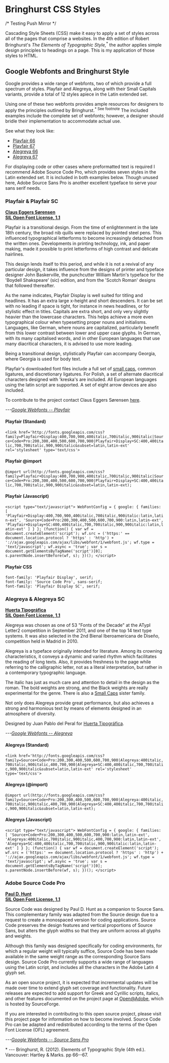 # Bringhurst CSS Styles

/* Testing Push Mirror */

Cascading Style Sheets (CSS) make it easy to apply a set of styles across all of the pages that comprise a websites. In the 4th edition of Robert Bringhurst's *The Elements of Typographic Style,*<sup>*</sup> the author applies simple design principles to headings on a page. This is my application of those styles to <abbr>HTML<abbr>.

## Google Webfonts and Bringhurst Style

Google provides a wide range of webfonts, two of which provide a full spectrum of styles. Playfair and Alegreya, along with their Small Capitals variants, provide a total of 12 styles apiece in the Latin extended set.

Using one of these two webfonts provides ample resources for designers to apply the principles outlined by Bringhurst.<sup>* See footnote</sup> The included examples include the complete set of webfonts; however, a designer should bridle their implementation to accommodate actual use.

See what they look like:

- [Playfair 66][14]
- [Playfair 67][15]
- [Alegreya 66][16]
- [Alegreya 67][17]

For displaying code or other cases where preformatted text is required I recommend Adobe Source Code Pro, which provides seven styles in the Latin extended set. It is included in both examples below. Though unused here, Adobe Source Sans Pro is another excellent typeface to serve your sans serif needs.

### Playfair & Playfair SC

[**Claus Eggers Sørensen**][0]   
[**SIL Open Font License, 1.1**][1]   

Playfair is a transitional design. From the time of enlightenment in the late 18th century, the broad nib quills were replaced by pointed steel pens. This influenced typographical letterforms to become increasingly detached from the written ones. Developments in printing technology, ink, and paper making, made it possible to print letterforms of high contrast and delicate hairlines.

This design lends itself to this period, and while it is not a revival of any particular design, it takes influence from the designs of printer and typeface designer John Baskerville, the punchcutter William Martin's typeface for the 'Boydell Shakspeare' (sic) edition, and from the 'Scotch Roman' designs that followed thereafter.

As the name indicates, Playfair Display is well suited for titling and headlines. It has an extra large x-height and short descenders. It can be set with no leading if space is tight, for instance in news headlines, or for stylistic effect in titles. Capitals are extra short, and only very slightly heavier than the lowercase characters. This helps achieve a more even typographical colour when typesetting proper nouns and initialisms. Languages, like German, where nouns are capitalized, particularly benefit from this lower contrast between lower and upper case glyphs. In German, with its many capitalised words, and in other European languages that use many diacritical characters, it is advised to use more leading.

Being a transitional design, stylistically Playfair can accompany Georgia, where Georgia is used for body text.

Playfair's downloaded font files include a full set of [small caps][2], common ligatures, and discretionary ligatures. For Polish, a set of alternate diacritical characters designed with 'kreska's are included. All European languages using the latin script are supported. A set of eight arrow devices are also included.

To contribute to the project contact Claus Eggers Sørensen [here][3].

<cite>---[Google Webfonts -- Playfair][8]</cite>

[0]: https://plus.google.com/102070068022044858239/about
[1]: http://scripts.sil.org/OFL
[2]: http://www.google.com/webfonts/specimen/Playfair+Display+SC
[3]: mailto:es@forthehearts.net

#### Playfair (Standard)

`<link href='http://fonts.googleapis.com/css?family=Playfair+Display:400,700,900,400italic,700italic,900italic|Source+Code+Pro:200,300,400,500,600,700,900|Playfair+Display+SC:400,400italic,700,700italic,900,900italic&subset=latin,latin-ext' rel='stylesheet' type='text/css'>`

#### Playfair @import

`@import url(http://fonts.googleapis.com/css?family=Playfair+Display:400,700,900,400italic,700italic,900italic|Source+Code+Pro:200,300,400,500,600,700,900|Playfair+Display+SC:400,400italic,700,700italic,900,900italic&subset=latin,latin-ext);`

#### Playfair (Javascript)

`<script type="text/javascript">
    WebFontConfig = {
      google: { families: [ 'Playfair+Display:400,700,900,400italic,700italic,900italic:latin,latin-ext', 'Source+Code+Pro:200,300,400,500,600,700,900:latin,latin-ext', 'Playfair+Display+SC:400,400italic,700,700italic,900,900italic:latin,latin-ext' ] }
    };
    (function() {
      var wf = document.createElement('script');
      wf.src = ('https:' == document.location.protocol ? 'https' : 'http') +
        '://ajax.googleapis.com/ajax/libs/webfont/1/webfont.js';
      wf.type = 'text/javascript';
      wf.async = 'true';
      var s = document.getElementsByTagName('script')[0];
      s.parentNode.insertBefore(wf, s);
    })(); </script>`

#### Playfair CSS

`font-family: 'Playfair Display', serif;`   
`font-family: 'Source Code Pro', sans-serif;`   
`font-family: 'Playfair Display SC', serif;`

### Alegreya & Alegreya SC

[**Huerta Tipográfica**][4]   
[**SIL Open Font License, 1.1**][5]   

Alegreya was chosen as one of 53 "Fonts of the Decade" at the ATypI Letter2 competition in September 2011, and one of the top 14 text type systems. It was also selected in the 2nd Bienal Iberoamericana de Diseño, competition held in Madrid in 2010\. 

Alegreya is a typeface originally intended for literature. Among its crowning characteristics, it conveys a dynamic and varied rhythm which facilitates the reading of long texts. Also, it provides freshness to the page while referring to the calligraphic letter, not as a literal interpretation, but rather in a contemporary typographic language. 

The italic has just as much care and attention to detail in the design as the roman. The bold weights are strong, and the Black weights are really experimental for the genre. There is also a [Small Caps][6] sister family. 

Not only does Alegreya provide great performance, but also achieves a strong and harmonious text by means of elements designed in an atmosphere of diversity. 

Designed by Juan Pablo del Peral for [Huerta Tipográfica][7].

<cite>---[Google Webfonts -- Alegreya][9]</cite>

#### Alegreya (Standard)

`<link href='http://fonts.googleapis.com/css?family=Source+Code+Pro:200,300,400,500,600,700,900|Alegreya:400italic,700italic,900italic,400,700,900|Alegreya+SC:400,400italic,700,700italic,900,900italic&subset=latin,latin-ext' rel='stylesheet' type='text/css'>`

#### Alegreya (@import)
`@import url(http://fonts.googleapis.com/css?family=Source+Code+Pro:200,300,400,500,600,700,900|Alegreya:400italic,700italic,900italic,400,700,900|Alegreya+SC:400,400italic,700,700italic,900,900italic&subset=latin,latin-ext);`

#### Alegreya (Javascript)

`<script type="text/javascript">
  WebFontConfig = {
    google: { families: [ 'Source+Code+Pro:200,300,400,500,600,700,900:latin,latin-ext', 'Alegreya:400italic,700italic,900italic,400,700,900:latin,latin-ext', 'Alegreya+SC:400,400italic,700,700italic,900,900italic:latin,latin-ext' ] }
  };
  (function() {
    var wf = document.createElement('script');
    wf.src = ('https:' == document.location.protocol ? 'https' : 'http') +
      '://ajax.googleapis.com/ajax/libs/webfont/1/webfont.js';
    wf.type = 'text/javascript';
    wf.async = 'true';
    var s = document.getElementsByTagName('script')[0];
    s.parentNode.insertBefore(wf, s);
  })(); </script>`

### Adobe Source Code Pro

[**Paul D. Hunt**][10]   
[**SIL Open Font License, 1.1**][11]   

Source Code was designed by Paul D. Hunt as a companion to Source Sans. This complementary family was adapted from the Source design due to a request to create a monospaced version for coding applications. Source Code preserves the design features and vertical proportions of Source Sans, but alters the glyph widths so that they are uniform across all glyphs and weights.

Although this family was designed specifically for coding environments, for which a regular weight will typically suffice, Source Code has been made available in the same weight range as the corresponding Source Sans design. Source Code Pro currently supports a wide range of languages using the Latin script, and includes all the characters in the Adobe Latin 4 glyph set.

As an open source project, it is expected that incremental updates will be made over time to extend glyph set coverage and functionality. Future releases are expected to add support for Greek and Cyrillic scripts, italics, and other features documented on the project page at [Open@Adobe][12], which is hosted by SourceForge.

If you are interested in contributing to this open source project, please visit this project page for information on how to become involved. Source Code Pro can be adapted and redistributed according to the terms of the Open Font License (OFL) agreement.

<cite>---[Google Webfonts -- Source Sans Pro][13]</cite>

[4]: https://plus.google.com/u/0/112473143573572123748/about
[5]: http://scripts.sil.org/OFL
[6]: http://www.google.com/webfonts/specimen/Alegreya+SC
[7]: http://www.huertatipografica.com.ar/
[8]: https://www.google.com/fonts/specimen/Playfair+Display
[9]: https://www.google.com/fonts/specimen/Alegreya
[10]: https://plus.google.com/108888178732927400671/about
[11]: http://scripts.sil.org/OFL
[12]: http://sourceforge.net/adobe
[13]: https://www.google.com/fonts/specimen/Source+Code+Pro
[14]: http://carryingstones.com/bringhurst/playfair-66.html
[15]: http://carryingstones.com/bringhurst/playfair-67.html
[16]: http://carryingstones.com/bringhurst/alegreya-66.html
[17]: http://carryingstones.com/bringhurst/playfair-67.html

\* --- Bringhurst, R. (2012). Elements of Typographic Style (4th ed.). Vancouver: Hartley & Marks. pp 66--67.
